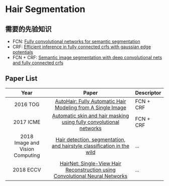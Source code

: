 # Hair Segmentation

## 需要的先验知识

* FCN: [Fully convolutional networks for semantic segmentation](https://www.cv-foundation.org/openaccess/content_cvpr_2015/html/Long_Fully_Convolutional_Networks_2015_CVPR_paper.html)
* CRF: [Efficient inference in fully connected crfs with gaussian edge potentials](http://papers.nips.cc/paper/4296-efficient-inference-in-fully-connected-crfs-with-gaussian-edge-potentials.pdf)
* FCN + CRF: [Semantic image segmentation with deep convolutional nets and fully connected crfs](https://arxiv.org/abs/1412.7062)

## Paper List

Year|Paper|Descriptor
:---:|:---:|:---
2016 TOG|[AutoHair: Fully Automatic Hair Modeling from A Single Image](http://eprints.whiterose.ac.uk/134268/)|FCN + CRF
2017 ICME|[Automatic skin and hair masking using fully convolutional networks](https://ieeexplore.ieee.org/abstract/document/8019339)|FCN + CRF
2018<br>Image and Vision Computing|[Hair detection, segmentation, and hairstyle classification in the wild](https://www.sciencedirect.com/science/article/pii/S0262885618300143)|...
2018 ECCV|[HairNet: Single-View Hair Reconstruction using Convolutional Neural Networks](http://openaccess.thecvf.com/content_ECCV_2018/html/Yi_Zhou_Single-view_Hair_Reconstruction_ECCV_2018_paper.html)|...

